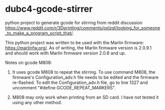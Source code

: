 # dubc4-gcode-stirrer
python project to generate gcode for stirring from reddit discussion https://www.reddit.com/r/3Dprinting/comments/oxlzgl/looking_for_someone_to_make_a_program_script_that/.

This python project was written to be used with the Marlin firmware: https://marlinfw.org/. As of writing, the Marlin firmware version is 2.0.9.1 and should work with Marlin firmware version 2.0.8 and up.

Notes on gcode M808:

1) It uses gcode M808 to repeat the stirring. To use command M808, the firmware's Configuration_adv.h file needs to be edited and the firmware re-flashed. To edit the Configuration_adv.h file, go to line 1327 and uncomment "#define GCODE_REPEAT_MARKERS".

2) M808 may only work when printing from an SD card. I have not tested it using any other method.
